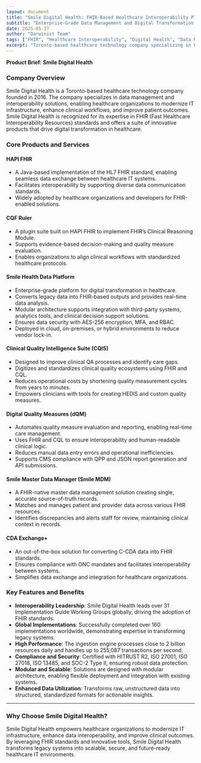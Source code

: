 ```yaml
---
layout: document
title: "Smile Digital Health: FHIR-Based Healthcare Interoperability Platform"
subtitle: "Enterprise-Grade Data Management and Digital Transformation Solutions for Healthcare Organizations"
date: 2025-05-27
author: "Darwinist Team"
tags: ["FHIR", "Healthcare Interoperability", "Digital Health", "Data Management", "Healthcare IT", "HL7", "Clinical Quality"]
excerpt: "Toronto-based healthcare technology company specializing in FHIR standards and interoperability solutions, offering enterprise-grade platforms for digital transformation including HAPI FHIR, Clinical Quality Intelligence Suite, and Master Data Management for healthcare organizations worldwide."
---
```


**Product Brief: Smile Digital Health**

### **Company Overview**

Smile Digital Health is a Toronto-based healthcare technology company founded in 2016\. The company specializes in data management and interoperability solutions, enabling healthcare organizations to modernize IT infrastructure, enhance clinical workflows, and improve patient outcomes. Smile Digital Health is recognized for its expertise in FHIR (Fast Healthcare Interoperability Resources) standards and offers a suite of innovative products that drive digital transformation in healthcare.

### **Core Products and Services**

#### **HAPI FHIR**

* A Java-based implementation of the HL7 FHIR standard, enabling seamless data exchange between healthcare IT systems.  
* Facilitates interoperability by supporting diverse data communication standards.  
* Widely adopted by healthcare organizations and developers for FHIR-enabled solutions.

#### **CQF Ruler**

* A plugin suite built on HAPI FHIR to implement FHIR’s Clinical Reasoning Module.  
* Supports evidence-based decision-making and quality measure evaluation.  
* Enables organizations to align clinical workflows with standardized healthcare protocols.

#### **Smile Health Data Platform**

* Enterprise-grade platform for digital transformation in healthcare.  
* Converts legacy data into FHIR-based outputs and provides real-time data analysis.  
* Modular architecture supports integration with third-party systems, analytics tools, and clinical decision support solutions.  
* Ensures data security with AES-256 encryption, MFA, and RBAC.  
* Deployed in cloud, on-premises, or hybrid environments to reduce vendor lock-in.

#### **Clinical Quality Intelligence Suite (CQIS)**

* Designed to improve clinical QA processes and identify care gaps.  
* Digitizes and standardizes clinical quality ecosystems using FHIR and CQL.  
* Reduces operational costs by shortening quality measurement cycles from years to minutes.  
* Empowers clinicians with tools for creating HEDIS and custom quality measures.

#### 

#### **Digital Quality Measures (dQM)**

* Automates quality measure evaluation and reporting, enabling real-time care management.  
* Uses FHIR and CQL to ensure interoperability and human-readable clinical logic.  
* Reduces manual data entry errors and operational inefficiencies.  
* Supports CMS compliance with QPP and JSON report generation and API submissions.

#### **Smile Master Data Manager (Smile MDM)**

* A FHIR-native master data management solution creating single, accurate source-of-truth records.  
* Matches and manages patient and provider data across various FHIR resources.  
* Identifies discrepancies and alerts staff for review, maintaining clinical context in records.

#### **CDA Exchange+**

* An out-of-the-box solution for converting C-CDA data into FHIR standards.  
* Ensures compliance with ONC mandates and facilitates interoperability between systems.  
* Simplifies data exchange and integration for healthcare organizations.

### **Key Features and Benefits**

* **Interoperability Leadership**: Smile Digital Health leads over 31 Implementation Guide Working Groups globally, driving the adoption of FHIR standards.  
* **Global Implementations**: Successfully completed over 160 implementations worldwide, demonstrating expertise in transforming legacy systems.  
* **High Performance**: The ingestion engine processes close to 2 billion resources daily and handles up to 255,087 transactions per second.  
* **Compliance and Security**: Certified with HITRUST R2, ISO 27001, ISO 27018, ISO 13485, and SOC-2 Type II, ensuring robust data protection.  
* **Modular and Scalable**: Solutions are designed with modular architecture, enabling flexible deployment and integration with existing systems.  
* **Enhanced Data Utilization**: Transforms raw, unstructured data into structured, standardized formats for actionable insights.

---

### **Why Choose Smile Digital Health?**

Smile Digital Health empowers healthcare organizations to modernize IT infrastructure, enhance data interoperability, and improve clinical outcomes. By leveraging FHIR standards and innovative tools, Smile Digital Health transforms legacy systems into scalable, secure, and future-ready healthcare IT environments.